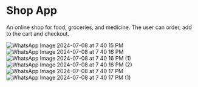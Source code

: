 # Shop App

An online shop for food, groceries, and medicine. The user can order, add to the cart and checkout.

![WhatsApp Image 2024-07-08 at 7 40 15 PM](https://github.com/tie-tan/shopapp/assets/78724211/81198734-d913-4b88-ad76-1106a04416c8)![WhatsApp Image 2024-07-08 at 7 40 16 PM](https://github.com/tie-tan/shopapp/assets/78724211/d3b7bc52-134f-42bd-b534-6f13839ae081)
![WhatsApp Image 2024-07-08 at 7 40 16 PM (1)](https://github.com/tie-tan/shopapp/assets/78724211/56cff63f-4d25-4bec-b245-708113053cae)
![WhatsApp Image 2024-07-08 at 7 40 16 PM (2)](https://github.com/tie-tan/shopapp/assets/78724211/9df030ce-7e5e-4d72-8143-df18c9c10619)
![WhatsApp Image 2024-07-08 at 7 40 17 PM](https://github.com/tie-tan/shopapp/assets/78724211/612e1aaa-9689-4449-80de-9b6bcd74c427)
![WhatsApp Image 2024-07-08 at 7 40 17 PM (1)](https://github.com/tie-tan/shopapp/assets/78724211/4b542566-f4da-42b4-ad36-d2f81c6184c4)

